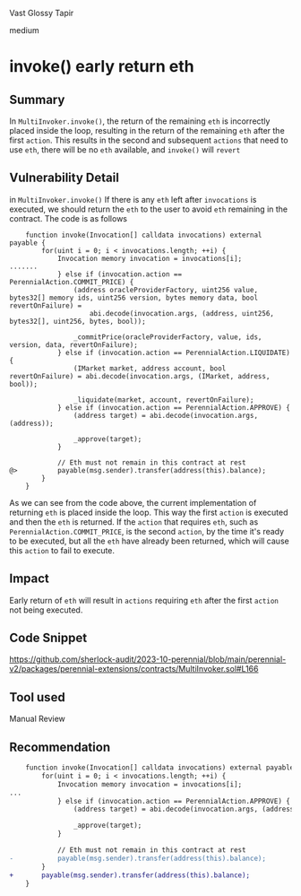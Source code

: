 Vast Glossy Tapir

medium

# invoke() early return eth

## Summary
In `MultiInvoker.invoke()`, the return of the remaining `eth` is incorrectly placed inside the loop, resulting in the return of the remaining `eth` after the first `action`.
This results in the second and subsequent `actions` that need to use `eth`, there will be no `eth` available, and `invoke()` will `revert`

## Vulnerability Detail
in `MultiInvoker.invoke()`
If there is any `eth` left after `invocations` is executed, we should return the `eth` to the user to avoid `eth` remaining in the contract.
The code is as follows
```solidity
    function invoke(Invocation[] calldata invocations) external payable {
        for(uint i = 0; i < invocations.length; ++i) {
            Invocation memory invocation = invocations[i];
.......
            } else if (invocation.action == PerennialAction.COMMIT_PRICE) {
                (address oracleProviderFactory, uint256 value, bytes32[] memory ids, uint256 version, bytes memory data, bool revertOnFailure) =
                    abi.decode(invocation.args, (address, uint256, bytes32[], uint256, bytes, bool));

                _commitPrice(oracleProviderFactory, value, ids, version, data, revertOnFailure);
            } else if (invocation.action == PerennialAction.LIQUIDATE) {
                (IMarket market, address account, bool revertOnFailure) = abi.decode(invocation.args, (IMarket, address, bool));

                _liquidate(market, account, revertOnFailure);
            } else if (invocation.action == PerennialAction.APPROVE) {
                (address target) = abi.decode(invocation.args, (address));

                _approve(target);
            }

            // Eth must not remain in this contract at rest
@>          payable(msg.sender).transfer(address(this).balance);
        }
    }
```

As we can see from the code above, the current implementation of returning `eth` is placed inside the loop. 
This way the first `action` is executed and then the `eth` is returned.
If the `action` that requires `eth`, such as `PerennialAction.COMMIT_PRICE`, is the second `action`, by the time it's ready to be executed, but all the `eth` have already been returned, which will cause this `action` to fail to execute.

## Impact

Early return of `eth` will result in `actions` requiring `eth`  after the first `action` not being executed.

## Code Snippet

https://github.com/sherlock-audit/2023-10-perennial/blob/main/perennial-v2/packages/perennial-extensions/contracts/MultiInvoker.sol#L166

## Tool used

Manual Review

## Recommendation

```diff
    function invoke(Invocation[] calldata invocations) external payable {
        for(uint i = 0; i < invocations.length; ++i) {
            Invocation memory invocation = invocations[i];
...
            } else if (invocation.action == PerennialAction.APPROVE) {
                (address target) = abi.decode(invocation.args, (address));

                _approve(target);
            }

            // Eth must not remain in this contract at rest
-           payable(msg.sender).transfer(address(this).balance);
        }
+       payable(msg.sender).transfer(address(this).balance);
    }
```